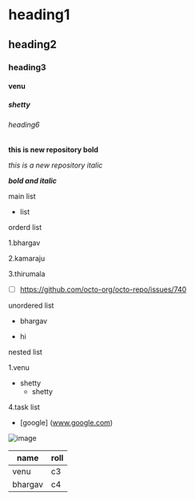 # heading1
## heading2
### heading3
#### venu
##### shetty
###### heading6

**this is new repository bold**

*this is a new repository italic*

***bold and italic***

main list
 - list
  
orderd list

1.bhargav

2.kamaraju

3.thirumala

- [ ] https://github.com/octo-org/octo-repo/issues/740

unordered list

- bhargav

- hi

nested list

1.venu
- shetty
  - shetty

4.task list

- [google] (www.google.com)

![image](https://images.pexels.com/photos/1480690/pexels-photo-1480690.jpeg?auto=compress&cs=tinysrgb&dpr=1&w=500)

name|roll
----|----
venu|c3
bhargav|c4



 

